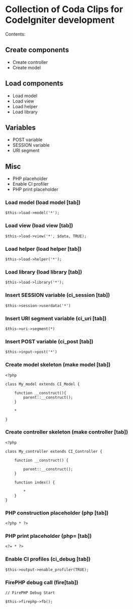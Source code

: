 # Collection of Coda Clips for CodeIgniter development

Contents:

## Create components

* Create controller
* Create model

## Load components

* Load model
* Load view
* Load helper
* Load library

## Variables

* POST variable
* SESSION variable
* URI segment

## Misc

* PHP placeholder
* Enable CI profiler
* PHP print placeholder

### Load model (load model [tab])

	$this->load->model('*');

### Load view (load view [tab])

	$this->load->view('*', $data, TRUE);

### Load helper (load helper [tab])

	$this->load->helper('*');

### Load library (load library [tab])

	$this->load->library('*');

### Insert SESSION variable (ci_session [tab])

	$this->session->userdata('*')

### Insert URI segment variable (ci_uri [tab])

	$this->uri->segment(*)

### Insert POST variable (ci_post [tab])

	$this->input->post('*')

### Create model skeleton (make model [tab])

	<?php

	class My_model extends CI_Model {

		function __construct(){
			parent::__construct();
		}

		*

	}

### Create controller skeleton (make controller [tab])

	<?php

	class My_controller extends CI_Controller {

		function __construct() {
	
			parent::__construct();
		}
	
		function index() {
	
			*
		}
	}

### PHP construction placeholder (php [tab])

	<?php * ?>

### PHP print placeholder (php= [tab])

	<?= * ?>

### Enable CI profiles (ci_debug [tab])

	$this->output->enable_profiler(TRUE);

### FirePHP debug call (fire[tab])

	// FirePHP Debug Start

	$this->firephp->fb();
